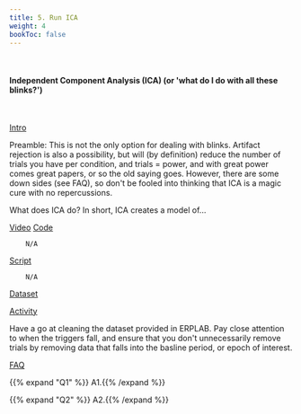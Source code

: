 ```yaml
---
title: 5. Run ICA
weight: 4
bookToc: false
---
```

<br>

#### Independent Component Analysis (ICA) (or 'what do I do with all these blinks?')
<br>

<u> Intro</u>

Preamble: This is not the only option for dealing with blinks. Artifact rejection is also a  possibility, but will (by definition) reduce the number of trials you have per condition, and trials = power, and with great power comes great papers, or so the old saying goes. However, there are some down sides (see FAQ), so don't be fooled into thinking that ICA is a magic cure with no repercussions.

What does ICA do? In short, ICA creates a model of...

<u> Video</u>
<u> Code</u>

        N/A

<u> Script</u>

        N/A

<u> Dataset</u>


<u> Activity</u>

Have a go at cleaning the dataset provided in ERPLAB. Pay close attention to when the triggers fall, and ensure that you don't unnecessarily remove trials by removing data that falls into the basline period, or epoch of interest.

<u>FAQ</u>

{{% expand "Q1" %}}
A1.{{% /expand %}}

{{% expand "Q2" %}}
A2.{{% /expand %}}